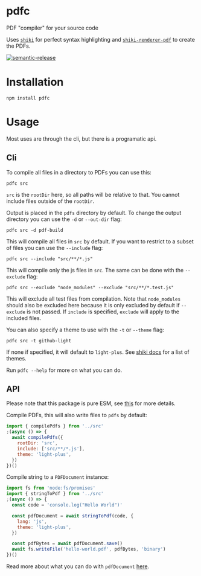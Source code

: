 # pdfc

PDF "compiler" for your source code

Uses [`shiki`](https://github.com/shikijs/shiki) for perfect syntax highlighting and [`shiki-renderer-pdf`](https://github.com/sachinraja/shiki-renderer-pdf) to create the PDFs.

[![semantic-release](https://img.shields.io/badge/%20%20%F0%9F%93%A6%F0%9F%9A%80-semantic--release-e10079.svg)](https://github.com/semantic-release/semantic-release)

# Installation

```shell
npm install pdfc
```

# Usage

Most uses are through the cli, but there is a programatic api.

## Cli

To compile all files in a directory to PDFs you can use this:

```shell
pdfc src
```

`src` is the `rootDir` here, so all paths will be relative to that. You cannot include files outside of the `rootDir`.

Output is placed in the `pdfs` directory by default. To change the output directory you can use the `-d` or `--out-dir` flag:

```shell
pdfc src -d pdf-build
```

This will compile all files in `src` by default. If you want to restrict to a subset of files you can use the `--include` flag:

```shell
pdfc src --include "src/**/*.js"
```

This will compile only the js files in `src`. The same can be done with the `--exclude` flag:

```shell
pdfc src --exclude "node_modules" --exclude "src/**/*.test.js"
```

This will exclude all test files from compilation. Note that `node_modules` should also be excluded here because it is only excluded by default if `--exclude` is not passed. If `include` is specified, `exclude` will apply to the included files.

You can also specify a theme to use with the `-t` or `--theme` flag:

```shell
pdfc src -t github-light
```

If none if specified, it will default to `light-plus`. See [shiki docs](https://github.com/shikijs/shiki/blob/main/docs/themes.md#all-themes) for a list of themes.

Run `pdfc --help` for more on what you can do.

## API

Please note that this package is pure ESM, see [this](https://gist.github.com/sindresorhus/a39789f98801d908bbc7ff3ecc99d99c) for more details.

Compile PDFs, this will also write files to `pdfs` by default:

```js
import { compilePdfs } from '../src'
;(async () => {
  await compilePdfs({
    rootDir: 'src',
    include: ['src/**/*.js'],
    theme: 'light-plus',
  })
})()
```

Compile string to a `PDFDocument` instance:

```js
import fs from 'node:fs/promises'
import { stringToPdf } from '../src'
;(async () => {
  const code = 'console.log("Hello World")'

  const pdfDocument = await stringToPdf(code, {
    lang: 'js',
    theme: 'light-plus',
  })

  const pdfBytes = await pdfDocument.save()
  await fs.writeFile('hello-world.pdf', pdfBytes, 'binary')
})()
```

Read more about what you can do with `pdfDocument` [here](https://pdf-lib.js.org/).
